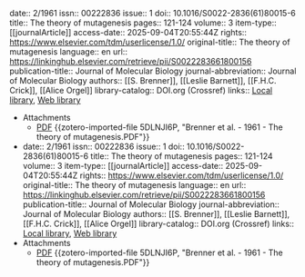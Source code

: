date:: 2/1961
issn:: 00222836
issue:: 1
doi:: 10.1016/S0022-2836(61)80015-6
title:: The theory of mutagenesis
pages:: 121-124
volume:: 3
item-type:: [[journalArticle]]
access-date:: 2025-09-04T20:55:44Z
rights:: https://www.elsevier.com/tdm/userlicense/1.0/
original-title:: The theory of mutagenesis
language:: en
url:: https://linkinghub.elsevier.com/retrieve/pii/S0022283661800156
publication-title:: Journal of Molecular Biology
journal-abbreviation:: Journal of Molecular Biology
authors:: [[S. Brenner]], [[Leslie Barnett]], [[F.H.C. Crick]], [[Alice Orgel]]
library-catalog:: DOI.org (Crossref)
links:: [Local library](zotero://select/library/items/WB6IKPPN), [Web library](https://www.zotero.org/users/6106196/items/WB6IKPPN)

- Attachments
	- [PDF](zotero://select/library/items/5DLNJI6P) {{zotero-imported-file 5DLNJI6P, "Brenner et al. - 1961 - The theory of mutagenesis.PDF"}}
- date:: 2/1961
  issn:: 00222836
  issue:: 1
  doi:: 10.1016/S0022-2836(61)80015-6
  title:: The theory of mutagenesis
  pages:: 121-124
  volume:: 3
  item-type:: [[journalArticle]]
  access-date:: 2025-09-04T20:55:44Z
  rights:: https://www.elsevier.com/tdm/userlicense/1.0/
  original-title:: The theory of mutagenesis
  language:: en
  url:: https://linkinghub.elsevier.com/retrieve/pii/S0022283661800156
  publication-title:: Journal of Molecular Biology
  journal-abbreviation:: Journal of Molecular Biology
  authors:: [[S. Brenner]], [[Leslie Barnett]], [[F.H.C. Crick]], [[Alice Orgel]]
  library-catalog:: DOI.org (Crossref)
  links:: [Local library](zotero://select/library/items/WB6IKPPN), [Web library](https://www.zotero.org/users/6106196/items/WB6IKPPN)
- Attachments
	- [PDF](zotero://select/library/items/5DLNJI6P) {{zotero-imported-file 5DLNJI6P, "Brenner et al. - 1961 - The theory of mutagenesis.PDF"}}